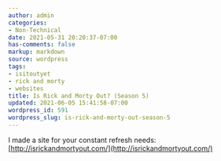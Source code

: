 ```yaml
---
author: admin
categories:
- Non-Technical
date: 2021-05-31 20:20:37-07:00
has-comments: false
markup: markdown
source: wordpress
tags:
- isitoutyet
- rick and morty
- websites
title: Is Rick and Morty Out? (Season 5)
updated: 2021-06-05 15:41:58-07:00
wordpress_id: 591
wordpress_slug: is-rick-and-morty-out-season-5
---
```

I made a site for your constant refresh needs: [http://isrickandmortyout.com/](http://isrickandmortyout.com/)

